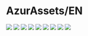 # AzurAssets/EN
![](https://img.shields.io/badge/EN-8.1.244-blue?style=flat-square)
![](https://img.shields.io/badge/CV-521-blue?style=flat-square)
![](https://img.shields.io/badge/L2D-590-blue?style=flat-square)
![](https://img.shields.io/badge/PIC-22-blue?style=flat-square)
![](https://img.shields.io/badge/BGM-22-blue?style=flat-square)
![](https://img.shields.io/badge/CIPHER-36-blue?style=flat-square)
![](https://img.shields.io/badge/MANGA-50-blue?style=flat-square)
![](https://img.shields.io/badge/PAINTING-161-blue?style=flat-square)
![](https://img.shields.io/badge/DORM-1-blue?style=flat-square)